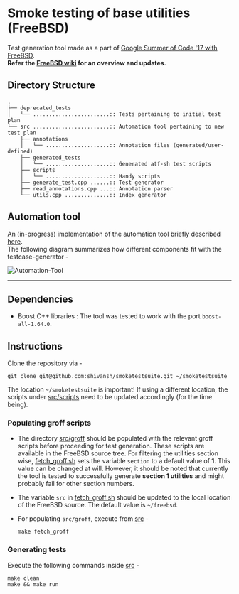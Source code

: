 # Smoke testing of base utilities (FreeBSD)

Test generation tool made as a part of [Google Summer of Code '17 with FreeBSD](https://summerofcode.withgoogle.com/projects/#6426676740227072).  
**Refer the [FreeBSD wiki](https://wiki.freebsd.org/SummerOfCode2017/SmokeTestingOfBaseUtilities) for an overview and updates.**

## Directory Structure
```
.
├── deprecated_tests
│   └── ........................:: Tests pertaining to initial test plan
└── src ........................:: Automation tool pertaining to new test plan
    ├── annotations
    │   └── ....................:: Annotation files (generated/user-defined)
    ├── generated_tests
    │   └── ....................:: Generated atf-sh test scripts
    ├── scripts
    │   └── ....................:: Handy scripts
    ├── generate_test.cpp ......:: Test generator
    ├── read_annotations.cpp ...:: Annotation parser
    └── utils.cpp ..............:: Index generator
```

## Automation tool
An (in-progress) implementation of the automation tool briefly described [here](https://lists.freebsd.org/pipermail/soc-status/2017-July/001079.html).  
The following diagram summarizes how different components fit with the testcase-generator -  

![Automation-Tool](http://i.imgur.com/JhKM7h1.png)

- - -

## Dependencies
* Boost C++ libraries : The tool was tested to work with the port `boost-all-1.64.0`.

## Instructions

Clone the repository via -
```
git clone git@github.com:shivansh/smoketestsuite.git ~/smoketestsuite
```
The location `~/smoketestsuite` is important! If using a different location, the scripts under [src/scripts](src/scripts) need to be updated accordingly (for the time being).

### Populating groff scripts
* The directory [src/groff](src/groff) should be populated with the relevant groff scripts before proceeding for test generation. These scripts are available in the FreeBSD source tree. For filtering the utilities section wise, [fetch_groff.sh](src/scripts/fetch_groff.sh) sets the variable `section` to a default value of **1**. This value can be changed at will. However, it should be noted that currently the tool is tested to successfully generate **section 1 utilities** and might probably fail for other section numbers.

* The variable `src` in [fetch_groff.sh](src/scripts/fetch_groff.sh) should be updated to the local location of the FreeBSD source. The default value is `~/freebsd`.

* For populating `src/groff`, execute from [src](src) -
  ```
  make fetch_groff
  ```

### Generating tests
Execute the following commands inside [src](src) -
```
make clean
make && make run
```
